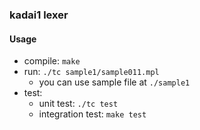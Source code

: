 ### kadai1 lexer

#### Usage
- compile: `make`
- run: `./tc sample1/sample011.mpl`
  - you can use sample file at `./sample1`
- test: 
  - unit test: `./tc test` 
  - integration test:  `make test` 